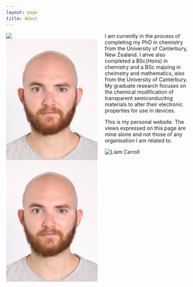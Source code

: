 ```yaml
---
layout: page
title: About
---
```



<img src="../assets/Photo.jpg" width="250" style="float:left; margin-right:20px;">


<img src="/assets/Photo.jpg" width="250" style="float:left; margin-right:20px;">


<img src="assets/Photo.jpg" width="250" style="float:left; margin-right:20px;">
 I am currently in the process of completing my PhD in chemistry from the University of Canterbury, New Zealand. I ahve also completed a BSc(Hons) in chemistry and a BSc majoing in cheimstry and mathematics, also from the University of Canterbury. My graduate research focuses on the chemical modification of transparent semiconducitng materials to alter their electronic properties for use in devices.

This is my personal website. The views expressed on this page are mine alone and not those of any organisation I am related to.

![Liam Carroll](https://github.com/LRCarroll/Liam-R-Carroll/blob/main/assets/Photo.jpg?raw=true)